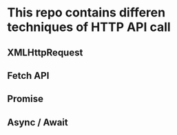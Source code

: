 # This repo contains differen techniques of HTTP API call

## XMLHttpRequest
## Fetch API
## Promise
## Async / Await
